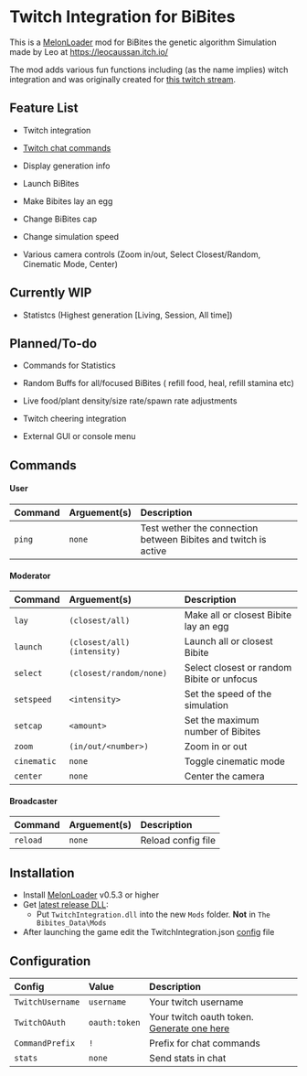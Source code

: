 # Twitch Integration for BiBites

This is a [MelonLoader](https://github.com/LavaGang/MelonLoader) mod for BiBites the genetic algorithm Simulation
made by Leo at https://leocaussan.itch.io/




The mod adds various fun functions including (as the name implies)
witch integration and was originally created for [this twitch stream](https://www.twitch.tv/artificiallifeandchill).

## Feature List

- Twitch integration

- [Twitch chat commands](#commands)

- Display generation info

- Launch BiBites

- Make Bibites lay an egg

- Change BiBites cap

- Change simulation speed

- Various camera controls (Zoom in/out, Select Closest/Random, Cinematic Mode, Center)

## Currently WIP
- Statistcs (Highest generation [Living, Session, All time])

## Planned/To-do
- Commands for Statistics

- Random Buffs for all/focused BiBites ( refill food, heal, refill stamina etc)

- Live food/plant density/size rate/spawn rate adjustments

- Twitch cheering integration

- External GUI or console menu
## Commands
#### User
| Command | Arguement(s) | Description                                                     |
|:--------|:-------------|:----------------------------------------------------------------|
| `ping`  | `none`       | Test wether the connection between Bibites and twitch is active |

#### Moderator
| Command     | Arguement(s)                | Description                                |
|:------------|:----------------------------|:-------------------------------------------|
| `lay`       | `(closest/all)`             | Make all or closest Bibite lay an egg      |
| `launch`    | `(closest/all) (intensity)` | Launch all or closest Bibite               |
| `select`    | `(closest/random/none)`     | Select closest or random Bibite or unfocus |
| `setspeed`  | `<intensity>`               | Set the speed of the simulation            |
| `setcap`    | `<amount>`                  | Set the maximum number of Bibites          |
| `zoom`      | `(in/out/<number>)`         | Zoom in or out                             |
| `cinematic` | `none`                      | Toggle cinematic mode                      |
| `center`    | `none`                      | Center the camera                          |



#### Broadcaster
| Command  | Arguement(s) | Description        |
|:---------|:-------------|:-------------------|
| `reload` | `none`       | Reload config file |


## Installation

- Install [MelonLoader](https://github.com/LavaGang/MelonLoader/releases/tag/v0.5.3) v0.5.3 or higher
- Get [latest release DLL](../../../releases/latest):
  - Put `TwitchIntegration.dll` into the new `Mods` folder. **Not** in `The Bibites_Data\Mods`
- After launching the game edit the TwitchIntegration.json [config](#Configuration) file

## Configuration

| Config           | Value         | Description                                                               |
|:-----------------|:--------------|:--------------------------------------------------------------------------|
| `TwitchUsername` | `username`    | Your twitch username                                                      |
| `TwitchOAuth`    | `oauth:token` | Your twitch oauth token. [Generate one here](https://twitchapps.com/tmi/) |
| `CommandPrefix`  | `!`           | Prefix for chat commands                                                  |
| `stats`          | `none`        | Send stats in chat                                                        |
